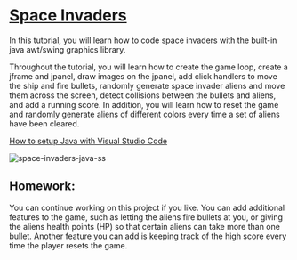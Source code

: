 # [Space Invaders](https://youtu.be/UILUMvjLEVU)
In this tutorial, you will learn how to code space invaders with the built-in java awt/swing graphics library. 

Throughout the tutorial, you will learn how to create the game loop, create a jframe and jpanel, draw images on the jpanel, add click handlers to move the ship and fire bullets, randomly generate space invader aliens and move them across the screen, detect collisions between the bullets and aliens, and add a running score. In addition, you will learn how to reset the game and randomly generate aliens of different colors every time a set of aliens have been cleared.

[How to setup Java with Visual Studio Code](https://youtu.be/BB0gZFpukJU)

![space-invaders-java-ss](https://github.com/ImKennyYip/space-invaders-java/assets/78777681/811fdb11-02af-4a23-be25-0df909d7ff08)

## Homework:
You can continue working on this project if you like. You can add additional features to the game, such as letting the aliens fire bullets at you, or giving the aliens health points (HP) so that certain aliens can take more than one bullet. Another feature you can add is keeping track of the high score every time the player resets the game.  
